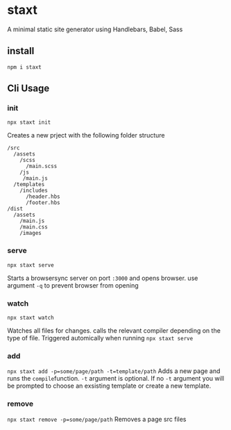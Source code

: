 # staxt
A minimal static site generator using Handlebars, Babel, Sass

## install
```
npm i staxt
```

## Cli Usage
### init
```
npx staxt init
```
Creates a new prject with the following folder structure
```
/src
  /assets
    /scss
      /main.scss
    /js
     /main.js
  /templates
    /includes
      /header.hbs
      /footer.hbs
/dist
  /assets
    /main.js
    /main.css
    /images
```

### serve
```
npx staxt serve
```
Starts a browsersync server on port ```:3000```  and opens browser. use argument ```-q``` to prevent browser from opening
### watch
```
npx staxt watch
```
Watches all files for changes. calls the relevant compiler depending on the type of file. Triggered automically when running ```npx staxt serve``` 
### add 
```npx staxt add -p=some/page/path -t=template/path```
Adds a new page and runs the ```compile```function. ```-t``` argument is optional. If no ```-t``` argument you will be prompted to choose an exsisting template or create a new template.
### remove
```npx staxt remove -p=some/page/path```
Removes a page src files
